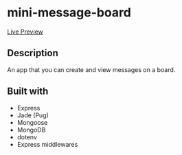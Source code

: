 # mini-message-board
[Live Preview](https://mini-message-board-smg1.onrender.com/)

## Description
An app that you can create and view messages on a board.

## Built with
- Express
- Jade (Pug)
- Mongoose
- MongoDB
- dotenv
- Express middlewares
